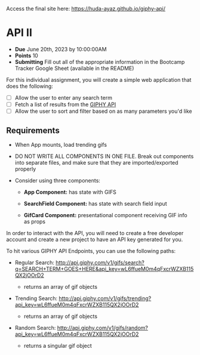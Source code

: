 Access the final site here: https://huda-ayaz.github.io/giphy-api/

# API II

- **Due** June 20th, 2023 by 10:00:00AM
- **Points** 10
- **Submitting** Fill out all of the appropriate information in the Bootcamp Tracker Google Sheet (available in the README)

For this individual assignment, you will create a simple web application that does the following:

- [ ] Allow the user to enter any search term
- [ ] Fetch a list of results from the [GIPHY API](https://developers.giphy.com/docs/#technical-documentation)
- [ ] Allow the user to sort and filter based on as many parameters you'd like

## Requirements

- When App mounts, load trending gifs

- DO NOT WRITE ALL COMPONENTS IN ONE FILE. Break out components into separate files, and make sure that they are imported/exported properly

- Consider using three components:

  - **App Component:** has state with GIFS

  - **SearchField Component:** has state with search field input

  - **GifCard Component:** presentational component receiving GIF info as props

In order to interact with the API, you will need to create a free developer account and create a new project to have an API key generated for you.

To hit various GIPHY API Endpoints, you can use the following paths:

- Regular Search: http://api.giphy.com/v1/gifs/search?q=SEARCH+TERM+GOES+HERE&api_key=wL6ffueM0m4qFxcrWZXB115QX2jOOrD2

  - returns an array of gif objects

- Trending Search: http://api.giphy.com/v1/gifs/trending?api_key=wL6ffueM0m4qFxcrWZXB115QX2jOOrD2

  - returns an array of gif objects

- Random Search: http://api.giphy.com/v1/gifs/random?api_key=wL6ffueM0m4qFxcrWZXB115QX2jOOrD2

  - returns a singular gif object